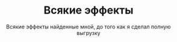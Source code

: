 <h1 style="text-align:center">Всякие эффекты</h1>

<p style="text-align:center">Всякие эффекты найденные мной, до того как я сделал полную выгрузку</p>


<p>&nbsp;</p>
